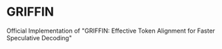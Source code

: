 # GRIFFIN
Official Implementation of "GRIFFIN: Effective Token Alignment for Faster Speculative Decoding"
